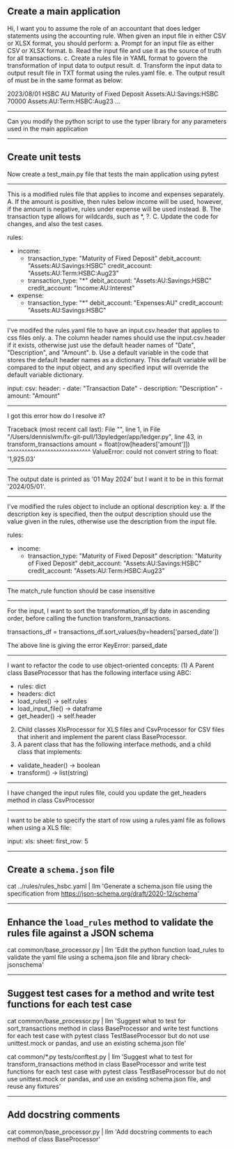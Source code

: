 ## Create a main application
Hi,
I want you to assume the role of an accountant that does ledger statements using the accounting rule.
When given an input file in either CSV or XLSX format, you should perform:
a. Prompt for an input file as either CSV or XLSX format.
b. Read the input file and use it as the source of truth for all transactions.
c. Create a rules file in YAML format to govern the transformation of input data to output result.
d. Transform the input data to output result file in TXT format using the rules.yaml file.
e. The output result of must be in the same format as below:

2023/08/01 HSBC AU Maturity of Fixed Deposit
	Assets:AU:Savings:HSBC			  70000
	Assets:AU:Term:HSBC:Aug23
...

---
Can you modify the python script to use the typer library for any parameters used in the main application

---
## Create unit tests
Now create a test_main.py file that tests the main application using pytest

---
This is a modified rules file that applies to income and expenses separately.
A. If the amount is positive, then rules below income will be used, however, if the amount is negative, rules under expense will be used instead.
B. The transaction type allows for wildcards, such as *, ?.
C. Update the code for changes, and also the test cases.

rules:
  - income:
    - transaction_type: "Maturity of Fixed Deposit"
      debit_account: "Assets:AU:Savings:HSBC"
      credit_account: "Assets:AU:Term:HSBC:Aug23"
    - transaction_type: "*"
      debit_account: "Assets:AU:Savings:HSBC"
      credit_account: "Income:AU:Interest"
  - expense:
    - transaction_type: "*"
      debit_account: "Expenses:AU"
      credit_account: "Assets:AU:Savings:HSBC"

---
I've modifed the rules.yaml file to have an input.csv.header that applies to css files only.
a. The column header names should use the input.csv.header if it exists, otherwise just use the default header names of "Date", "Description", and "Amount".
b. Use a default variable in the code that stores the default header names as a dictionary. This default variable will be compared to the input object, and any specified input will override the default variable dictionary.

input:
  csv:
    header:
      - date: "Transaction Date"
      - description: "Description"
      - amount: "Amount"

---
I got this error how do I resolve it?

Traceback (most recent call last):
  File "<stdin>", line 1, in <module>
  File "/Users/dennislwm/fx-git-pull/13pyledger/app/ledger.py", line 43, in transform_transactions
    amount = float(row[headers['amount']])
             ^^^^^^^^^^^^^^^^^^^^^^^^^^^^^
ValueError: could not convert string to float: '1,925.03'

---
The output date is printed as '01 May 2024' but I want it to be in this format '2024/05/01'.

---
I've modified the rules object to include an optional description key:
a. If the description key is specified, then the output description should use the value given in the rules, otherwise use the description from the input file.

rules:
  - income:
    - transaction_type: "Maturity of Fixed Deposit"
      description: "Maturity of Fixed Deposit"
      debit_account: "Assets:AU:Savings:HSBC"
      credit_account: "Assets:AU:Term:HSBC:Aug23"

---
The match_rule function should be case insensitive

---
For the input, I want to sort the transformation_df by date in ascending order, before calling the function transform_transactions.

transactions_df = transactions_df.sort_values(by=headers['parsed_date'])

The above line is giving the error KeyError: parsed_date

---
I want to refactor the code to use object-oriented concepts:
(1) A Parent class BaseProcessor that has the following interface using ABC:
- rules: dict
- headers: dict
- load_rules() -> self.rules
- load_input_file() -> dataframe
- get_header() -> self.header
2) Child classes XlsProcessor for XLS files and CsvProcessor for CSV files that inherit and implement the parent class BaseProcessor.
3) A parent class that has the following interface methods, and a child class that implements:
- validate_header() -> boolean
- transform() -> list(string)

---
I have changed the input rules file, could you update the get_headers method in class CsvProcessor

---
I want to be able to specify the start of row using a rules.yaml file as follows when using a XLS file:

input:
  xls:
    sheet:
      first_row: 5

---
## Create a `schema.json` file

cat ../rules/rules_hsbc.yaml | llm 'Generate a schema.json file using the specification from https://json-schema.org/draft/2020-12/schema'

---
## Enhance the `load_rules` method to validate the rules file against a JSON schema

cat common/base_processor.py | llm 'Edit the python function load_rules to validate the yaml file using a schema.json file and library check-jsonschema'

---
## Suggest test cases for a method and write test functions for each test case

cat common/base_processor.py | llm 'Suggest what to test for sort_transactions method in class BaseProcessor and write test functions for each test case with pytest class TestBaseProcessor but do not use unittest.mock or pandas, and use an existing schema.json file'

cat common/*.py tests/conftest.py | llm 'Suggest what to test for transform_transactions method in class BaseProcessor and write test functions for each test case with pytest class TestBaseProcessor but do not use unittest.mock or pandas, and use an existing schema.json file, and reuse any fixtures'

---
## Add docstring comments

cat common/base_processor.py | llm 'Add docstring comments to each method of class BaseProcessor'